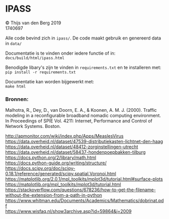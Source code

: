 # IPASS
© Thijs van den Berg 2019  
1740697

Alle code bevind zich in `ipass/`.
De code maakt gebruik en genereerd data in `data/`

Documentatie is te vinden onder iedere functie of in:  
`docs/build/html/ipass.html`

Benodigde libary's zijn te vinden in `requirements.txt` en te installeren met:   
`pip install -r requirements.txt `

Documentatie kan worden bijgewerkt met:  
`make html`

### Bronnen:
Malhotra, R., Dey, D., van Doorn, E. A., & Koonen, A. M. J. (2000). Traffic modeling in a reconfigurable broadband nomadic computing environment. In Proceedings of SPIE Vol. 4211: Internet, Performance and Control of Network Systems. Boston.  
  
http://apmonitor.com/wiki/index.php/Apps/MeaslesVirus  
https://data.overheid.nl/dataset/47539-distributiekasten-lichtnet-den-haag  
https://data.overheid.nl/dataset/48412-zorginstellingen-utrecht  
https://data.overheid.nl/dataset/58437-hondenpoepbakken-tilburg  
https://docs.python.org/2/library/math.html  
https://docs.python-guide.org/writing/structure/
https://docs.scipy.org/doc/scipy-0.18.1/reference/generated/scipy.spatial.Voronoi.html  
https://matplotlib.org/2.0.1/mpl_toolkits/mplot3d/tutorial.html#surface-plots  
https://matplotlib.org/mpl_toolkits/mplot3d/tutorial.html  
https://stackoverflow.com/questions/678236/how-to-get-the-filename-without-the-extension-from-a-path-in-python  
https://www.whitman.edu/Documents/Academics/Mathematics/dobrinat.pdf  
https://www.wisfaq.nl/show3archive.asp?id=59864&j=2009  